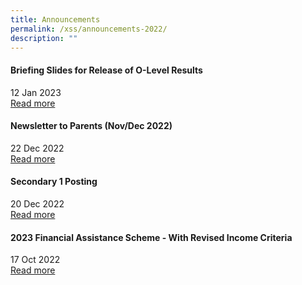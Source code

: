 ```yaml
---
title: Announcements
permalink: /xss/announcements-2022/
description: ""
---
```

#### Briefing Slides for Release of O-Level Results

12 Jan 2023 <br>
[Read more](/files/Newsletter%20to%20Parents/2022/2022%20XMS%20December%20Newsletter.pdf)

#### Newsletter to Parents (Nov/Dec 2022)

22 Dec 2022 <br>
[Read more](/files/Newsletter%20to%20Parents/2022/2022%20XMS%20December%20Newsletter.pdf)

#### Secondary 1 Posting

20 Dec 2022 <br>
[Read more](https://sites.google.com/xinminss.edu.sg/e-registration-sec-1-2023/home)

#### 2023 Financial Assistance Scheme - With Revised Income Criteria

17 Oct 2022 <br>
[Read more](/xss/announcements/2023-financial-assistance-scheme-with-revised-income-criteria)
